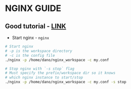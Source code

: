 # NGINX GUIDE

## Good tutorial - [LINK](https://www.devdungeon.com/content/nginx-tutorial)

- Start nginx - `nginx`

```sh
# Start nginx
# -p is the workspace directory
# -c is the config file
./nginx -p /home/dano/nginx_workspace -c my.conf

# Stop nginx with `-s stop` flag
# Must specify the prefix/workspace dir so it knows
# which nginx instance to start/stop
./nginx -p /home/dano/nginx_workspace -c my.conf -s stop
```